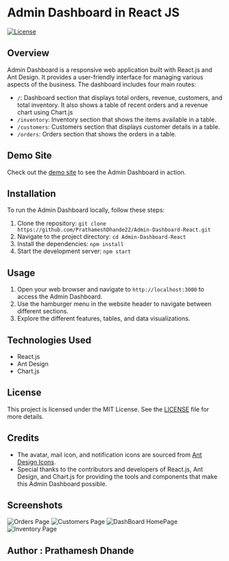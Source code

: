 # Admin Dashboard in React JS

[![License](https://img.shields.io/badge/license-MIT-blue.svg)](LICENSE)

## Overview

Admin Dashboard is a responsive web application built with React.js and Ant Design. It provides a user-friendly interface for managing various aspects of the business. The dashboard includes four main routes:

- `/`: Dashboard section that displays total orders, revenue, customers, and total inventory. It also shows a table of recent orders and a revenue chart using Chart.js
- `/inventory`: Inventory section that shows the items available in a table.
- `/customers`: Customers section that displays customer details in a table.
- `/orders`: Orders section that shows the orders in a table.

## Demo Site

Check out the [demo site](https://admindashboard-zfhw.onrender.com/) to see the Admin Dashboard in action.

## Installation

To run the Admin Dashboard locally, follow these steps:

1. Clone the repository: `git clone https://github.com/PrathameshDhande22/Admin-Dashboard-React.git`
2. Navigate to the project directory: `cd Admin-Dashboard-React`
3. Install the dependencies: `npm install`
4. Start the development server: `npm start`

## Usage

1. Open your web browser and navigate to `http://localhost:3000` to access the Admin Dashboard.
2. Use the hamburger menu in the website header to navigate between different sections.
3. Explore the different features, tables, and data visualizations.

## Technologies Used

- React.js
- Ant Design
- Chart.js

## License

This project is licensed under the MIT License. See the [LICENSE](LICENSE) file for more details.

## Credits

- The avatar, mail icon, and notification icons are sourced from [Ant Design Icons](https://ant.design/components/icon/).
- Special thanks to the contributors and developers of React.js, Ant Design, and Chart.js for providing the tools and components that make this Admin Dashboard possible.

## Screenshots

![Orders Page](https://github.com/PrathameshDhande22/Admin-Dashboard-React/assets/87264935/aa5cb495-af15-42d9-b875-6663b3722758)
![Customers Page](https://github.com/PrathameshDhande22/Admin-Dashboard-React/assets/87264935/efd81ebc-75dd-438d-a5f6-48cb1ab30236)
![DashBoard HomePage](https://github.com/PrathameshDhande22/Admin-Dashboard-React/assets/87264935/e28f06ac-aaad-4e4c-af71-5da104e22ac1)
![Inventory Page](https://github.com/PrathameshDhande22/Admin-Dashboard-React/assets/87264935/02a1b6ae-12f8-4521-8260-5c47910aaa2e)

## Author : Prathamesh Dhande
